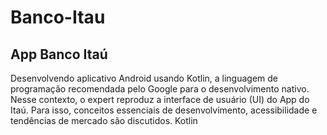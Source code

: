 # Banco-Itau
## App Banco Itaú 
Desenvolvendo aplicativo Android usando Kotlin,
a linguagem de programação recomendada pelo Google
para o desenvolvimento nativo. Nesse contexto,
o expert reproduz a interface de usuário (UI)
do App do Itaú. Para isso, conceitos essenciais de
desenvolvimento, acessibilidade e tendências de
mercado são discutidos.
Kotlin
